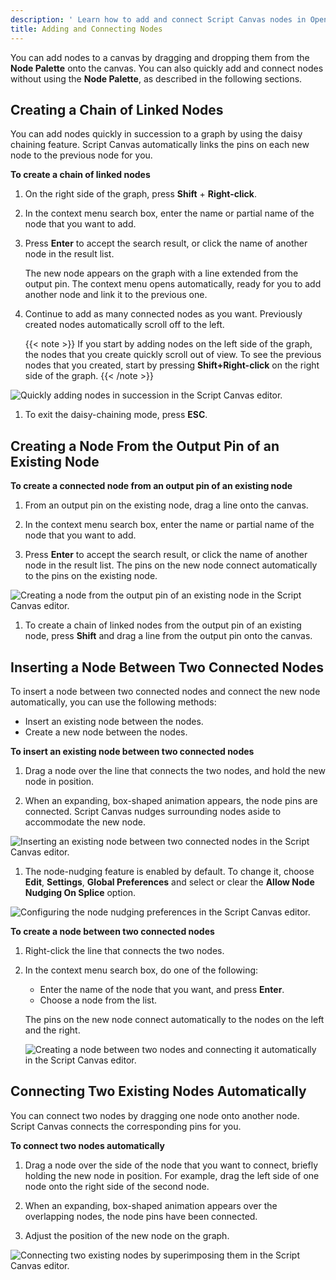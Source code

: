 ```yaml
---
description: ' Learn how to add and connect Script Canvas nodes in Open 3D Engine. '
title: Adding and Connecting Nodes
---
```


You can add nodes to a canvas by dragging and dropping them from the **Node Palette** onto the canvas. You can also quickly add and connect nodes without using the **Node Palette**, as described in the following sections.

## Creating a Chain of Linked Nodes 

You can add nodes quickly in succession to a graph by using the daisy chaining feature. Script Canvas automatically links the pins on each new node to the previous node for you.

**To create a chain of linked nodes**

1. On the right side of the graph, press **Shift** + **Right-click**.

1. In the context menu search box, enter the name or partial name of the node that you want to add.

1. Press **Enter** to accept the search result, or click the name of another node in the result list.

   The new node appears on the graph with a line extended from the output pin. The context menu opens automatically, ready for you to add another node and link it to the previous one.

1. Continue to add as many connected nodes as you want. Previously created nodes automatically scroll off to the left.

     {{< note >}}
If you start by adding nodes on the left side of the graph, the nodes that you create quickly scroll out of view. To see the previous nodes that you created, start by pressing **Shift+Right-click** on the right side of the graph.
{{< /note >}}

![Quickly adding nodes in succession in the Script Canvas editor.](/images/shared/shared-script-canvas-working-with-nodes-1.gif)

1. To exit the daisy-chaining mode, press **ESC**.

## Creating a Node From the Output Pin of an Existing Node 

**To create a connected node from an output pin of an existing node**

1. From an output pin on the existing node, drag a line onto the canvas.

1. In the context menu search box, enter the name or partial name of the node that you want to add.

1. Press **Enter** to accept the search result, or click the name of another node in the result list. The pins on the new node connect automatically to the pins on the existing node.

![Creating a node from the output pin of an existing node in the Script Canvas editor.](/images/user-guide/scripting/script-canvas/script-canvas-working-with-nodes-2.gif)

1. To create a chain of linked nodes from the output pin of an existing node, press **Shift** and drag a line from the output pin onto the canvas.

## Inserting a Node Between Two Connected Nodes 

To insert a node between two connected nodes and connect the new node automatically, you can use the following methods:
+ Insert an existing node between the nodes.
+ Create a new node between the nodes.

**To insert an existing node between two connected nodes**

1. Drag a node over the line that connects the two nodes, and hold the new node in position.

1. When an expanding, box-shaped animation appears, the node pins are connected. Script Canvas nudges surrounding nodes aside to accommodate the new node.

![Inserting an existing node between two connected nodes in the Script Canvas editor.](/images/user-guide/scripting/script-canvas/script-canvas-working-with-nodes-3.gif)

1. The node-nudging feature is enabled by default. To change it, choose **Edit**, **Settings**, **Global Preferences** and select or clear the **Allow Node Nudging On Splice** option.

![Configuring the node nudging preferences in the Script Canvas editor.](/images/user-guide/scripting/script-canvas/script-canvas-working-with-nodes-4.png)

**To create a node between two connected nodes**

1. Right-click the line that connects the two nodes.

1. In the context menu search box, do one of the following:
   + Enter the name of the node that you want, and press **Enter**.
   + Choose a node from the list.

   The pins on the new node connect automatically to the nodes on the left and the right.

   ![Creating a node between two nodes and connecting it automatically in the Script Canvas editor.](/images/user-guide/scripting/script-canvas/script-canvas-working-with-nodes-5.gif)

## Connecting Two Existing Nodes Automatically 

You can connect two nodes by dragging one node onto another node. Script Canvas connects the corresponding pins for you.

**To connect two nodes automatically**

1. Drag a node over the side of the node that you want to connect, briefly holding the new node in position. For example, drag the left side of one node onto the right side of the second node.

1. When an expanding, box-shaped animation appears over the overlapping nodes, the node pins have been connected.

1. Adjust the position of the new node on the graph.

![Connecting two existing nodes by superimposing them in the Script Canvas editor.](/images/user-guide/scripting/script-canvas/script-canvas-working-with-nodes-6.gif)
